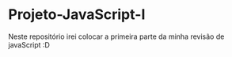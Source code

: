 # Projeto-JavaScript-I
Neste repositório irei colocar a primeira parte da minha revisão de javaScript :D
